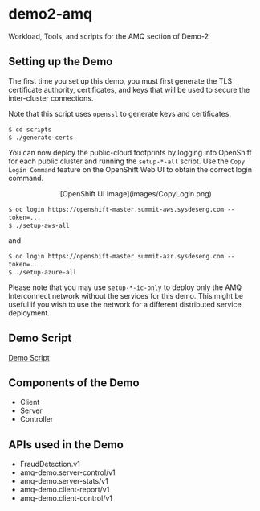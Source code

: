 # demo2-amq
Workload, Tools, and scripts for the AMQ section of Demo-2

## Setting up the Demo

The first time you set up this demo, you must first generate the TLS
certificate authority, certificates, and keys that will be used to secure the
inter-cluster connections.

Note that this script uses `openssl` to generate keys and certificates.

```
$ cd scripts
$ ./generate-certs
```

You can now deploy the public-cloud footprints by logging into OpenShift for
each public cluster and running the `setup-*-all` script.  Use the `Copy Login
Command` feature on the OpenShift Web UI to obtain the correct login command.

<center>
![OpenShift UI Image](images/CopyLogin.png)
</center>

```
$ oc login https://openshift-master.summit-aws.sysdeseng.com --token=...
$ ./setup-aws-all
```

and

```
$ oc login https://openshift-master.summit-azr.sysdeseng.com --token=...
$ ./setup-azure-all
```

Please note that you may use `setup-*-ic-only` to deploy only the AMQ
Interconnect network without the services for this demo.  This might be useful
if you wish to use the network for a different distributed service deployment.

## Demo Script

[Demo Script](https://docs.google.com/document/d/1Xz_aSJAs6kbIBWFiZ4SnaCFhto1BfnMU5wXW6eqn0rs/edit?usp=sharing)

## Components of the Demo

 - Client
 - Server
 - Controller

## APIs used in the Demo

 - FraudDetection.v1
 - amq-demo.server-control/v1
 - amq-demo.server-stats/v1
 - amq-demo.client-report/v1
 - amq-demo.client-control/v1
